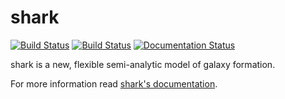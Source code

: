 # shark

[![Build Status](https://travis-ci.org/ICRAR/shark.svg?branch=master)](https://travis-ci.org/ICRAR/shark)
[![Build Status](https://ci.appveyor.com/api/projects/status/4vy02t8q4h4xpr7k/branch/master?svg=true)](https://ci.appveyor.com/project/rtobar/shark/branch/master)
[![Documentation Status](https://readthedocs.org/projects/shark-sam/badge/?version=latest)](https://shark-sam.readthedocs.io/en/latest/?badge=latest)

shark is a new, flexible semi-analytic model of galaxy formation.

For more information read [shark's documentation](https://shark-sam.readthedocs.io/).
